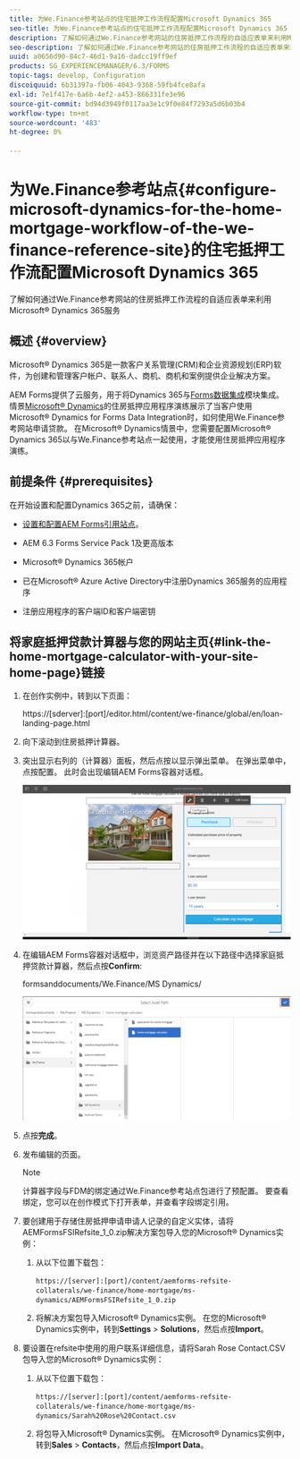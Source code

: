 ```yaml
---
title: 为We.Finance参考站点的住宅抵押工作流程配置Microsoft Dynamics 365
seo-title: 为We.Finance参考站点的住宅抵押工作流程配置Microsoft Dynamics 365
description: 了解如何通过We.Finance参考网站的住房抵押工作流程的自适应表单来利用Microsoft® Dynamics 365服务
seo-description: 了解如何通过We.Finance参考网站的住房抵押工作流程的自适应表单来利用Microsoft® Dynamics 365服务
uuid: a0656d90-84c7-46d1-9a16-dadcc19ff9ef
products: SG_EXPERIENCEMANAGER/6.3/FORMS
topic-tags: develop, Configuration
discoiquuid: 6b31397a-fb06-4043-9368-59fb4fce8afa
exl-id: 7e1f417e-6a6b-4ef2-a453-866331fe3e96
source-git-commit: bd94d3949f0117aa3e1c9f0e84f7293a5d6b03b4
workflow-type: tm+mt
source-wordcount: '483'
ht-degree: 0%

---
```


# 为We.Finance参考站点{#configure-microsoft-dynamics-for-the-home-mortgage-workflow-of-the-we-finance-reference-site}的住宅抵押工作流配置Microsoft Dynamics 365

了解如何通过We.Finance参考网站的住房抵押工作流程的自适应表单来利用Microsoft® Dynamics 365服务

## 概述 {#overview}

Microsoft® Dynamics 365是一款客户关系管理(CRM)和企业资源规划(ERP)软件，为创建和管理客户帐户、联系人、商机、商机和案例提供企业解决方案。

AEM Forms提供了云服务，用于将Dynamics 365与[Forms数据集成](/help/forms/using/data-integration.md)模块集成。 情景[Microsoft® Dynamics](/help/forms/using/finance-reference-site-walkthrough.md#home-mortgage-application-walkthrough-with-microsoft-dynamics)的住房抵押应用程序演练展示了当客户使用Microsoft® Dynamics for Forms Data Integration时，如何使用We.Finance参考网站申请贷款。 在Microsoft® Dynamics情景中，您需要配置Microsoft® Dynamics 365以与We.Finance参考站点一起使用，才能使用住房抵押应用程序演练。

## 前提条件 {#prerequisites}

在开始设置和配置Dynamics 365之前，请确保：

* [设置和配置AEM Forms引用站点](/help/forms/using/setup-reference-sites.md)。

* AEM 6.3 Forms Service Pack 1及更高版本
* Microsoft® Dynamics 365帐户
* 已在Microsoft® Azure Active Directory中注册Dynamics 365服务的应用程序
* 注册应用程序的客户端ID和客户端密钥

## 将家庭抵押贷款计算器与您的网站主页{#link-the-home-mortgage-calculator-with-your-site-home-page}链接

1. 在创作实例中，转到以下页面：

   https://[sderver]:[port]/editor.html/content/we-finance/global/en/loan-landing-page.html

1. 向下滚动到住房抵押计算器。
1. 突出显示右列的（计算器）面板，然后点按以显示弹出菜单。 在弹出菜单中，点按配置。 此时会出现编辑AEM Forms容器对话框。

   ![计算器配置面板](assets/calculatorconfigurepanel.png)

1. 在编辑AEM Forms容器对话框中，浏览资产路径并在以下路径中选择家庭抵押贷款计算器，然后点按&#x200B;**Confirm**:

   formsanddocuments/We.Finance/MS Dynamics/

   ![selectassetpath](assets/selectassetpath.png)

1. 点按&#x200B;**完成**。
1. 发布编辑的页面。

   >[!NOTE]
   >
   >计算器字段与FDM的绑定通过We.Finance参考站点包进行了预配置。 要查看绑定，您可以在创作模式下打开表单，并查看字段绑定引用。

1. 要创建用于存储住房抵押申请申请人记录的自定义实体，请将AEMFormsFSIRefsite_1_0.zip解决方案包导入您的Microsoft® Dynamics实例：

   1. 从以下位置下载包：

      `https://[server]:[port]/content/aemforms-refsite-collaterals/we-finance/home-mortgage/ms-dynamics/AEMFormsFSIRefsite_1_0.zip`

   1. 将解决方案包导入Microsoft® Dynamics实例。 在您的Microsoft® Dynamics实例中，转到&#x200B;**Settings** > **Solutions**，然后点按&#x200B;**Import**。

1. 要设置在refsite中使用的用户联系详细信息，请将Sarah Rose Contact.CSV包导入您的Microsoft® Dynamics实例：

   1. 从以下位置下载包：

      `https://[server]:[port]/content/aemforms-refsite-collaterals/we-finance/home-mortgage/ms-dynamics/Sarah%20Rose%20Contact.csv`

   1. 将包导入Microsoft® Dynamics实例。 在Microsoft® Dynamics实例中，转到&#x200B;**Sales** > **Contacts**，然后点按&#x200B;**Import Data**。
